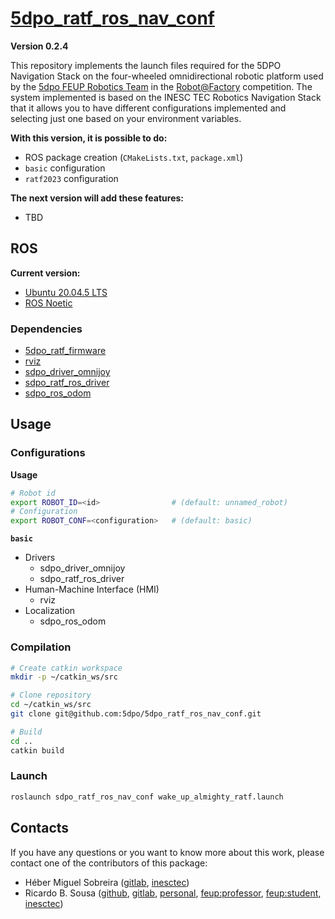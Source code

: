 # [5dpo_ratf_ros_nav_conf](https://github.com/5dpo/5dpo_ratf_ros_nav_conf)

**Version 0.2.4**

This repository implements the launch files required for the 5DPO Navigation
Stack on the four-wheeled omnidirectional robotic platform used by the
[5dpo FEUP Robotics Team](https://github.com/5dpo) in the
[Robot@Factory](https://www.festivalnacionalrobotica.pt/) competition. The
system implemented is based on the INESC TEC Robotics Navigation Stack that it
allows you to have different configurations implemented and selecting just one
based on your environment variables.

**With this version, it is possible to do:**

- ROS package creation (`CMakeLists.txt`, `package.xml`)
- `basic` configuration
- `ratf2023` configuration

**The next version will add these features:**

- TBD

## ROS

**Current version:**

- [Ubuntu 20.04.5 LTS](https://releases.ubuntu.com/focal/)
- [ROS Noetic](https://wiki.ros.org/noetic)

### Dependencies

- [5dpo_ratf_firmware](https://github.com/5dpo/5dpo_ratf_firmware)
- [rviz](https://wiki.ros.org/rviz)
- [sdpo_driver_omnijoy](https://github.com/5dpo/5dpo_driver_omnijoy)
- [sdpo_ratf_ros_driver](https://github.com/5dpo/5dpo_ratf_ros_driver/)
- [sdpo_ros_odom](https://github.com/5dpo/5dpo_ros_odom)

## Usage

### Configurations

**Usage**

```sh
# Robot id
export ROBOT_ID=<id>                # (default: unnamed_robot)
# Configuration
export ROBOT_CONF=<configuration>   # (default: basic)
```

**`basic`**

- Drivers
    - sdpo_driver_omnijoy
    - sdpo_ratf_ros_driver
- Human-Machine Interface (HMI)
    - rviz
- Localization
    - sdpo_ros_odom

### Compilation

```sh
# Create catkin workspace
mkdir -p ~/catkin_ws/src

# Clone repository
cd ~/catkin_ws/src
git clone git@github.com:5dpo/5dpo_ratf_ros_nav_conf.git

# Build
cd ..
catkin build
```

### Launch

```sh
roslaunch sdpo_ratf_ros_nav_conf wake_up_almighty_ratf.launch
```

## Contacts

If you have any questions or you want to know more about this work, please
contact one of the contributors of this package:

- Héber Miguel Sobreira ([gitlab](https://gitlab.inesctec.pt/heber.m.sobreira),
  [inesctec](mailto:heber.m.sobreira@inesctec.pt))
- Ricardo B. Sousa ([github](https://github.com/sousarbarb/),
  [gitlab](https://gitlab.com/sousarbarb/),
  [personal](mailto:sousa.ricardob@outlook.com),
  [feup:professor](mailto:rbs@fe.up.pt),
  [feup:student](mailto:up201503004@edu.fe.up.pt),
  [inesctec](mailto:ricardo.b.sousa@inesctec.pt))
